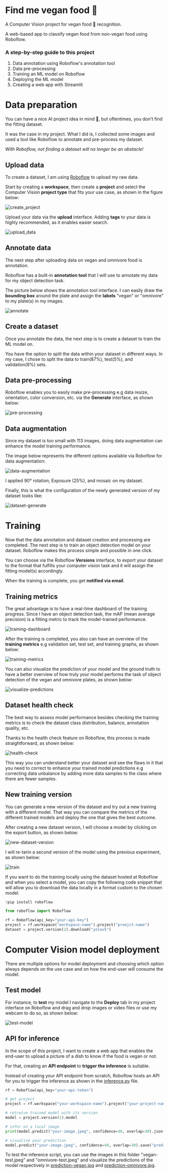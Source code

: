 # Find me vegan food 👀 
A Computer Vision project for vegan food 🌱 recognition. 

A web-based app to classify vegan food from non-vegan food using Roboflow. 

### A step-by-step guide to this project 
1. Data annotation using Roboflow's annotation tool
2. Data pre-processing
3. Training an ML model on Roboflow
4. Deploying the ML model
5. Creating a web app with Streamlit 


# Data preparation 

You can have a nice AI project idea in mind 🚀, but oftentimes, you don't find the fitting dataset. 

It was the case in my project. What I did is, I collected some images and used a tool like Roboflow to annotate and pre-process my dataset.

*With Roboflow, not finding a dataset will no longer be an obstacle!*

## Upload data 

To create a dataset, I am using [Roboflow](https://app.roboflow.com/) to upload my raw data. 

Start by creating a **workspace**, then create a **project** and select the Computer Vision **project type** that fits your use case, as shown in the figure below: 

![create_project](/docs/create-project.png)

Upload your data via the **upload** interface. Adding **tags** to your data is highly recommended, as it enables easier search. 

![upload_data](/docs/uploaded-data.png)

## Annotate data 

The next step after uploading data on vegan and omnivore food is annotation. 

Roboflow has a built-in **annotation tool** that I will use to annotate my data for my object detection task. 

The picture below shows the annotation tool interface. I can easily draw the **bounding box** around the plate and assign the **labels** "vegan" or "omnivore" to my plate(s) in my images. 

![annotate](/docs/annotate.png)

## Create a dataset 

Once you annotate the data, the next step is to create a dataset to train the ML model on. 

You have the option to split the data within your dataset in different ways. In my case, I chose to split the data to train(87%), test(5%), and validation(8%) sets. 

## Data pre-processing 

Roboflow enables you to easily make pre-processing e.g data resize, orientation, color conversion, etc. via the **Generate** interface, as shown below: 

![pre-processing](/docs/pre-processing.png)

## Data augmentation 

Since my dataset is too small with 113 images, doing data augmentation can enhance the model training performance.

The image below represents the different options available via Roboflow for data augmentation: 

![data-augmentation](/docs/augmentation.png)

I applied 90° rotation, Exposure (25%), and mosaic on my dataset. 

Finally, this is what the configuration of the newly generated version of my dataset looks like: 

![dataset-generate](/docs/dataset-config.png)

# Training 

Now that the data annotation and dataset creation and processing are completed. The next step is to train an object detection model on your dataset. Roboflow makes this process simple and possible in one click.

You can choose via the Roboflow **Versions** interface, to export your dataset to the format that fulfills your computer vision task and it will assign the fitting model(s) accordingly. 

When the training is complete, you get **notified via email**. 

## Training metrics
The great advantage is to have a real-time dashboard of the training progress. 
Since I have an object detection task, the mAP (mean average precision) is a fitting metric to track the model-trained performance. 

![training-dashboard](/docs/training.gif)

After the training is completed, you also can have an overview of the **training metrics** e.g validation set, test set, and training graphs, as shown below: 

![training-metrics](/docs/train-metrics.png)

You can also visualize the prediction of your model and the ground truth to have a better overview of how truly your model performs the task of object detection of the vegan and omnivore plates, as shown below: 

![visualize-predictions](/docs/predictions.gif)


## Dataset health check 

The best way to assess model performance besides checking the training metrics is to check the dataset class distribution, balance, annotation quality, etc. 

Thanks to the health check feature on Roboflow, this process is made straightforward, as shown below: 

![health-check](/docs/health-check.gif)

This way you can understand better your dataset and see the flaws in it that you need to correct to enhance your trained model predictions e.g correcting data unbalance by adding more data samples to the class where there are fewer samples.

## New training version 

You can generate a new version of the dataset and try out a new training with a different model. That way you can compare the metrics of the different trained models and deploy the one that gives the best outcome. 

After creating a new dataset version, I will choose a  model by clicking on the export button, as shown below: 

![new-dataset-version](/docs/new-version.png)

I will re-tarin a second version of the model using the previous experiment, as shown below: 

![train](/docs/train-with-previous.png)

If you want to do the training locally using the dataset hosted at Roboflow and when you select a model, you can copy the following code snippet that will allow you to download the data locally in a format custom to the chosen model. 

````python 
!pip install roboflow

from roboflow import Roboflow

rf = Roboflow(api_key="your-api-key")
project = rf.workspace("workspace-name").project("proejct-name")
dataset = project.version(2).download("yolov5")
````

# Computer Vision model deployment 

There are multiple options for model deployment and choosing which option always depends on the use case and on how the end-user will consume the model.

## Test model 
For instance, to **test** my model I navigate to the **Deploy** tab in my project interface on Roboflow and drag and drop images or video files or use my webcam to do so, as shown below: 

![test-model](/docs/test-model.png)

## API for inference 

In the scope of this project, I want to create a web app that enables the end-user to upload a picture of a dish to know if the food is vegan or not. 

For that, creating an **API endpoint** to **trigger the inference** is suitable. 

Instead of creating your API endpoint from scratch, Roboflow hosts an API for you to trigger the inference as shown in the [inference.py](/inference.py) file. 

````python 
rf = Roboflow(api_key="your-api-token")

# get project 
project = rf.workspace("your-workspace-name").project("your-project-name")

# retreive trained model with its version
model = project.version(1).model

# infer on a local image
print(model.predict("your-image.jpeg", confidence=40, overlap=30).json())

# visualize your prediction
model.predict("your-image.jpeg", confidence=40, overlap=30).save("prediction.jpg")
````

To test the inference script, you can use the images in this folder "vegan-test.jpeg" and "omnivore-text.jpeg" and visualize the predictions of the model respectively in [prediction-vegan.jpg](/prediction-vegan.jpg) and [prediction-omnivore.jpg](/prediction-omnivore.jpg). 









